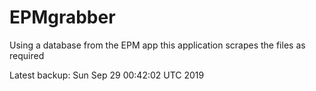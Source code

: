 # EPMgrabber
Using a database from the EPM app this application scrapes the files as required


Latest backup: Sun Sep 29 00:42:02 UTC 2019
